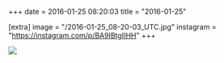 +++
date = 2016-01-25 08:20:03
title = "2016-01-25"

[extra]
image = "/2016-01-25_08-20-03_UTC.jpg"
instagram = "https://instagram.com/p/BA9IBtgIIHH"
+++

<img src="/2016-01-25_08-20-03_UTC.jpg" />
